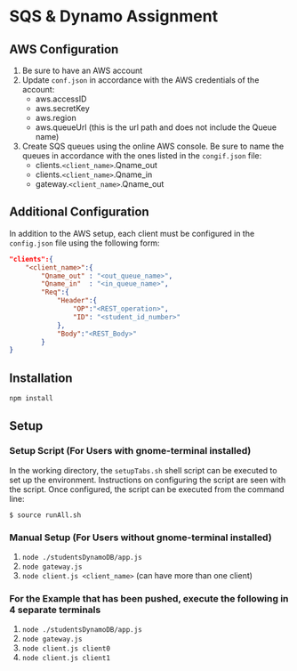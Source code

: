 # SQS & Dynamo Assignment


## AWS Configuration
1. Be sure to have an AWS account
2. Update `conf.json` in accordance with the AWS credentials of the account:
    * aws.accessID
    * aws.secretKey
    * aws.region
    * aws.queueUrl (this is the url path and does not include the Queue name)
3. Create SQS queues using the online AWS console.  Be sure to name the queues in accordance with the ones listed in the `congif.json` file:
    * clients.`<client_name>`.Qname_out
    * clients.`<client_name>`.Qname_in
    * gateway.`<client_name>`.Qname_out

## Additional Configuration
In addition to the AWS setup, each client must be configured in the `config.json` file using the following form:
```JSON
"clients":{
	"<client_name>":{
		"Qname_out"	: "<out_queue_name>",
		"Qname_in"	: "<in_queue_name>",
		"Req":{
			"Header":{
				"OP":"<REST_operation>",
				"ID": "<student_id_number>"			
			},
			"Body":"<REST_Body>"	
		}
}
```


## Installation

`npm install`

## Setup 

### Setup Script (For Users with gnome-terminal installed)
In the working directory, the `setupTabs.sh` shell script can be executed to set up the environment.  Instructions on configuring the script are seen with the script.  Once configured, the script can be executed from the command line:

`$ source runAll.sh`

### Manual Setup (For Users without gnome-terminal installed)
1. `node ./studentsDynamoDB/app.js`
2. `node gateway.js`
3. `node client.js <client_name>` (can have more than one client)

### For the Example that has been pushed, execute the following in 4 separate terminals
1. `node ./studentsDynamoDB/app.js`
2. `node gateway.js`
3. `node client.js client0`
4. `node client.js client1`


